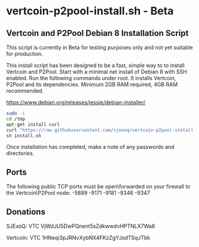# vertcoin-p2pool-install.sh - Beta
Vertcoin and P2Pool Debian 8 Installation Script
--------------------------------------

This script is currently in Beta for testing purposes only and not yet suitable for production.

This install script has been designed to be a fast, simple way to to install Vertcoin and P2Pool. Start with a minimal net install of Debian 8 with SSH enabled. Run the following commands under root. It installs Vertcoin, P2Pool and its dependencies. Minimum 2GB RAM required, 4GB RAM recommended.

https://www.debian.org/releases/jessie/debian-installer/

```bash
sudo -i
cd /tmp
apt-get install curl
curl "https://raw.githubusercontent.com/sjexoq/vertcoin-p2pool-install.sh/master/install.sh" > install.sh
sh install.sh
```
Once installation has completed, make a note of any passwords and directories.

Ports
--------------------------------------
The following public TCP ports must be open\forwarded on your firewall to the Vertcoin\P2Pool node:
-5889
-9171
-9181
-9346
-9347

Donations
--------------------------------------
SJExoQ: VTC VjWdJU5DwPQnent5sZdkwwdvHPTNLX7Wa6

Vertcoin: VTC 1HNeqi3pJRNvXybNX4FKzZgYJsdTSqJTbk
